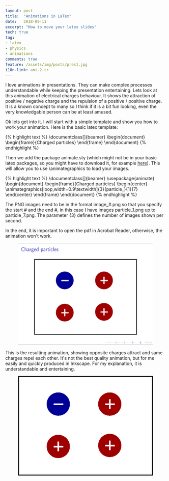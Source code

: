 ```yaml
---
layout: post
title:  "Animations in LaTex"
date:   2018-09-11
excerpt: "How to move your latex slides"
tech: true
tag:
- latex
- physics
- animations
comments: true
feature: /assets/img/posts/pres1.jpg
i18n-link: ani-2-tr
---
```



I love animations in presentations. They can make complex processes understandable while keeping the presentation entertaining. Lets look at this animation of electrical charges behaviour. It shows the attraction of positive / negative charge and the repulsion of a positive / positive charge. It is a known concept to many so I think if it is a bit fun looking, even the very knowledgable person can be at least amused.

Ok lets get into it. I will start with a simple template and show you how to work your animation. Here is the basic latex template:

{% highlight text %}
\documentclass[]{beamer}
\begin{document}
\begin{frame}{Charged particles}
\end{frame}
\end{document}
{% endhighlight %}

Then we add the package animate.sty (which might not be in your basic latex packages, so you might have to download it, for example <a href="https://ctan.org/pkg/animate">here</a>). This will allow you to use \animategraphics to load your images. 

{% highlight text %}
\documentclass[]{beamer}
\usepackage{animate}
\begin{document}
\begin{frame}{Charged particles}
\begin{center}
\animategraphics[loop,width=0.9\textwidth]{3}{particle_}{1}{7} 
\end{center}
\end{frame}
\end{document}
{% endhighlight %}

The PNG images need to be in the format image_#.png so that you specify the start # and the end #, in this case I have images particle_1.png up to particle_7.png. The parameter {3} defines the number of images shown per second. 

In the end, it is important to open the pdf in Acrobat Reader, otherwise, the animation won't work.

<figure>
        <img src="/assets/img/posts/2018-10-22-particle/ss1.png">
</figure>

This is the resulting animation, showing opposite charges attract and same charges repel each other. It's not the best quality animation, but for me easily and quickly produced in Inkscape. For my explanation, it is understandable and entertaining. 

<figure class="animated_gif_frame">
        <img src="/assets/img/posts/2018-10-22-particle/charged-particles.gif" />
</figure>

